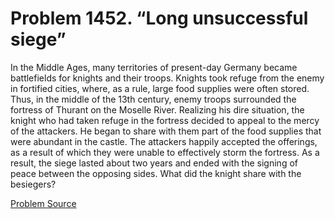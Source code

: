 # Problem 1452. “Long unsuccessful siege”

In the Middle Ages, many territories of present-day Germany became battlefields for knights and their troops. Knights took refuge from the enemy in fortified cities, where, as a rule, large food supplies were often stored. Thus, in the middle of the 13th century, enemy troops surrounded the fortress of Thurant on the Moselle River. Realizing his dire situation, the knight who had taken refuge in the fortress decided to appeal to the mercy of the attackers. He began to share with them part of the food supplies that were abundant in the castle. The attackers happily accepted the offerings, as a result of which they were unable to effectively storm the fortress. As a result, the siege lasted about two years and ended with the signing of peace between the opposing sides. What did the knight share with the besiegers?

[Problem Source](https://www.trizland.ru/tasks/6223/)